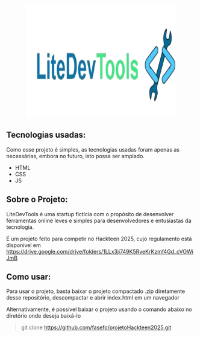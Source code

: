 <p align="center">
  <img src="src/img/logo_LiteDevTools.png" alt="Logo 1" width="400" height="300">
</p>

<h2>
  Tecnologias usadas:
</h2>

Como esse projeto é simples, as tecnologias usadas foram apenas as necessárias, embora no futuro, isto possa ser amplado.

- HTML
- CSS
- JS

<h2>
  Sobre o Projeto:
</h2>

LiteDevTools é uma startup fictícia com o propósito de desenvolver ferramentas online leves e simples para desenvolvedores e entusiastas da tecnologia.

É um projeto feito para competir no Hackteen 2025, cujo regulamento está disponível em https://drive.google.com/drive/folders/1LLx3ji749K5RveKrKzmf4Gd_cVOWiJmB

<h2>
  Como usar:
</h2>

Para usar o projeto, basta baixar o projeto compactado .zip diretamente desse repositório, descompactar e abrir index.html em um navegador

Alternativamente, é possível baixar o projeto usando o comando abaixo no diretório onde deseja baixá-lo
> git clone https://github.com/fasefo/projetoHackteen2025.git
